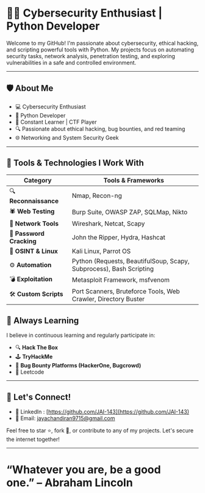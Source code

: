 # 👨‍💻 Cybersecurity Enthusiast | Python Developer

Welcome to my GitHub! I'm passionate about cybersecurity, ethical hacking, and scripting powerful tools with Python. My projects focus on automating security tasks, network analysis, penetration testing, and exploring vulnerabilities in a safe and controlled environment.

---

## 🛡️ About Me

* 💻 Cybersecurity Enthusiast
* 🐍 Python Developer
* 🧠 Constant Learner | CTF Player
* 🔍 Passionate about ethical hacking, bug bounties, and red teaming
* 🌐 Networking and System Security Geek

---

## 🧰 Tools & Technologies I Work With

| Category                 | Tools & Frameworks                                                  |
| ------------------------ | ------------------------------------------------------------------- |
| 🔍 **Reconnaissance**    | Nmap, Recon-ng                                                      |
| 🕷️ **Web Testing**      | Burp Suite, OWASP ZAP, SQLMap, Nikto                                |
| 📡 **Network Tools**     | Wireshark, Netcat, Scapy                                            |
| 🔐 **Password Cracking** | John the Ripper, Hydra, Hashcat                                     |
| 🐧 **OSINT & Linux**     | Kali Linux, Parrot OS                                               |
| ⚙️ **Automation**        | Python (Requests, BeautifulSoup, Scapy, Subprocess), Bash Scripting |
| 💣 **Exploitation**      | Metasploit Framework, msfvenom                                      |
| 🛠️ **Custom Scripts**   | Port Scanners, Bruteforce Tools, Web Crawler, Directory Buster      |

## 🧠 Always Learning

I believe in continuous learning and regularly participate in:

* 🔍 **Hack The Box**
* 🕹️ **TryHackMe**
* 🎯 **Bug Bounty Platforms (HackerOne, Bugcrowd)**
* 🤖 Leetcode

---

## 🤝 Let's Connect!

* 🔗 LinkedIn : [https://github.com/JAI-143](https://github.com/JAI-143)
* 📧 Email: [jayachandiran9715@gmail.com](mailto:jayachandiran9715@gmail.com)

Feel free to star ⭐, fork 🍴, or contribute to any of my projects. Let's secure the internet together!

---

# “Whatever you are, be a good one.” – **Abraham Lincoln**
